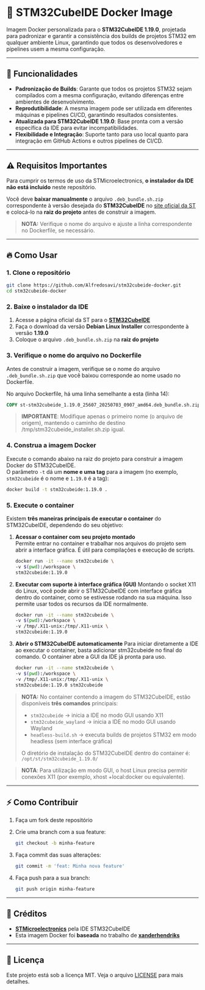 # 🐳 STM32CubeIDE Docker Image

Imagem Docker personalizada para o **STM32CubeIDE 1.19.0**, projetada para padronizar e garantir a consistência dos builds de projetos STM32 em qualquer ambiente Linux, garantindo que todos os desenvolvedores e pipelines usem a mesma configuração.

---

## :dart: Funcionalidades

- **Padronização de Builds**: Garante que todos os projetos STM32 sejam compilados com a mesma configuração, evitando diferenças entre ambientes de desenvolvimento.  
- **Reprodutibilidade**: A mesma imagem pode ser utilizada em diferentes máquinas e pipelines CI/CD, garantindo resultados consistentes.  
- **Atualizada para STM32CubeIDE 1.19.0**: Base pronta com a versão específica da IDE para evitar incompatibilidades.  
- **Flexibilidade e Integração**: Suporte tanto para uso local quanto para integração em GitHub Actions e outros pipelines de CI/CD.

---

## ⚠️ Requisitos Importantes

Para cumprir os termos de uso da STMicroelectronics, **o instalador da IDE não está incluído** neste repositório.  

Você deve **baixar manualmente** o arquivo `.deb_bundle.sh.zip` correspondente à versão desejada do **STM32CubeIDE** no [site oficial da ST](https://www.st.com/en/development-tools/stm32cubeide.html) e colocá-lo na **raiz do projeto** antes de construir a imagem.

> **NOTA:** Verifique o nome do arquivo e ajuste a linha correspondente no Dockerfile, se necessário.

---

## 🔥 Como Usar

### 1. Clone o repositório

```bash
git clone https://github.com/Alfredosavi/stm32cubeide-docker.git
cd stm32cubeide-docker
```

### 2. Baixe o instalador da IDE

1. Acesse a página oficial da ST para o **[STM32CubeIDE](https://www.st.com/en/development-tools/stm32cubeide.html)**  
2. Faça o download da versão **Debian Linux Installer** correspondente à versão **1.19.0**  
3. Coloque o arquivo `.deb_bundle.sh.zip` na **raiz do projeto**

### 3. Verifique o nome do arquivo no Dockerfile

Antes de construir a imagem, verifique se o nome do arquivo `.deb_bundle.sh.zip` que você baixou corresponde ao nome usado no Dockerfile.  

No arquivo Dockerfile, há uma linha semelhante a esta (linha 14):

```dockerfile
COPY st-stm32cubeide_1.19.0_25607_20250703_0907_amd64.deb_bundle.sh.zip /tmp/stm32cubeide_installer.sh.zip
```

> **IMPORTANTE**: Modifique apenas o primeiro nome (o arquivo de origem), mantendo o caminho de destino /tmp/stm32cubeide_installer.sh.zip igual.

### 4. Construa a imagem Docker

Execute o comando abaixo na raiz do projeto para construir a imagem Docker do STM32CubeIDE.  
O parâmetro `-t` dá um **nome e uma tag** para a imagem (no exemplo, `stm32cubeide` é o nome e `1.19.0` é a tag):

```bash
docker build -t stm32cubeide:1.19.0 .
```

### 5. Execute o container

Existem **três maneiras principais de executar o container** do STM32CubeIDE, dependendo do seu objetivo:  

1. **Acessar o container com seu projeto montado**  
   Permite entrar no container e trabalhar nos arquivos do projeto sem abrir a interface gráfica. É útil para compilações e execução de scripts.

    ```bash
    docker run -it --name stm32cubeide \
    -v $(pwd):/workspace \
    stm32cubeide:1.19.0
    ```

2. **Executar com suporte à interface gráfica (GUI)**
    Montando o socket X11 do Linux, você pode abrir o STM32CubeIDE com interface gráfica dentro do container, como se estivesse rodando na sua máquina. Isso permite usar todos os recursos da IDE normalmente.

    ```bash
    docker run -it --name stm32cubeide \
    -v $(pwd):/workspace \
    -v /tmp/.X11-unix:/tmp/.X11-unix \
    stm32cubeide:1.19.0
    ```

3. **Abrir o STM32CubeIDE automaticamente**
    Para iniciar diretamente a IDE ao executar o container, basta adicionar stm32cubeide no final do comando. O container abre a GUI da IDE já pronta para uso.

    ```bash
    docker run -it --name stm32cubeide \
    -v $(pwd):/workspace \
    -v /tmp/.X11-unix:/tmp/.X11-unix \
    stm32cubeide:1.19.0 stm32cubeide
    ```

> **NOTA:** No container contendo a imagem do STM32CubeIDE, estão disponíveis **três comandos** principais:  
>
> - `stm32cubeide` → inicia a IDE no modo GUI usando X11  
> - `stm32cubeide_wayland` → inicia a IDE no modo GUI usando Wayland  
> - `headless-build.sh` → executa builds de projetos STM32 em modo headless (sem interface gráfica)  
>
> O diretório de instalação do STM32CubeIDE dentro do container é:  
> `/opt/st/stm32cubeide_1.19.0/`

> **NOTA**: Para utilização em modo GUI, o host Linux precisa permitir conexões X11 (por exemplo, xhost +local:docker ou equivalente).

---

## ⚡️ Como Contribuir

1. Faça um fork deste repositório  
2. Crie uma branch com a sua feature:

    ```bash
    git checkout -b minha-feature
    ```

3. Faça commit das suas alterações:

    ```bash
    git commit -m 'feat: Minha nova feature'
    ```

4. Faça push para a sua branch:

    ```bash
    git push origin minha-feature
    ```

---

## :small_blue_diamond: Créditos

- **[STMicroelectronics](https://www.st.com/)** pela IDE STM32CubeIDE  
- Esta imagem Docker foi **baseada** no trabalho de **[xanderhendriks](https://github.com/xanderhendriks/docker-stm32cubeide)**

---

## :memo: Licença

Este projeto está sob a licença MIT. Veja o arquivo [LICENSE](./LICENSE) para mais detalhes.
